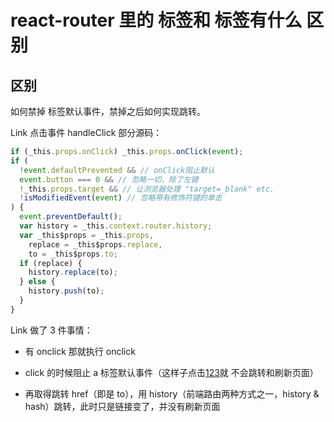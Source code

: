# react-router 里的 <Link> 标签和 <a> 标签有什么 区别

## 区别

如何禁掉 标签默认事件，禁掉之后如何实现跳转。

Link 点击事件 handleClick 部分源码：

```js
if (_this.props.onClick) _this.props.onClick(event);
if (
  !event.defaultPrevented && // onClick阻止默认
  event.button === 0 && // 忽略一切，除了左键
  !_this.props.target && // 让浏览器处理 "target=_blank" etc.
  !isModifiedEvent(event) // 忽略带有修饰符键的单击
) {
  event.preventDefault();
  var history = _this.context.router.history;
  var _this$props = _this.props,
    replace = _this$props.replace,
    to = _this$props.to;
  if (replace) {
    history.replace(to);
  } else {
    history.push(to);
  }
}
```

Link 做了 3 件事情：

- 有 onclick 那就执行 onclick

- click 的时候阻止 a 标签默认事件（这样子点击<a href="/abc">123</a>就 不会跳转和刷新页面）

- 再取得跳转 href（即是 to），用 history（前端路由两种方式之一，history & hash）跳转，此时只是链接变了，并没有刷新页面
